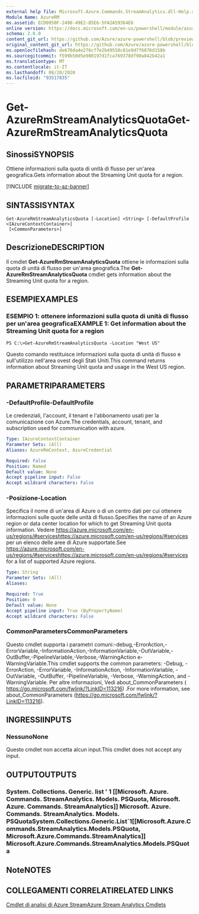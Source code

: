 ```yaml
---
external help file: Microsoft.Azure.Commands.StreamAnalytics.dll-Help.xml
Module Name: AzureRM
ms.assetid: ECD0950F-2490-49E2-85E6-5FA2A59364E6
online version: https://docs.microsoft.com/en-us/powershell/module/azurerm.streamanalytics/get-azurermstreamanalyticsquota
schema: 2.0.0
content_git_url: https://github.com/Azure/azure-powershell/blob/preview/src/ResourceManager/StreamAnalytics/Commands.StreamAnalytics/help/Get-AzureRmStreamAnalyticsQuota.md
original_content_git_url: https://github.com/Azure/azure-powershell/blob/preview/src/ResourceManager/StreamAnalytics/Commands.StreamAnalytics/help/Get-AzureRmStreamAnalyticsQuota.md
ms.openlocfilehash: de676da4e276cf7e2b49558c81e9d7f6876d158b
ms.sourcegitcommit: f599b50d5e980197d1fca769378df90a842b42a1
ms.translationtype: MT
ms.contentlocale: it-IT
ms.lasthandoff: 08/20/2020
ms.locfileid: "93517835"
---
```

# <span data-ttu-id="25fc7-101">Get-AzureRmStreamAnalyticsQuota</span><span class="sxs-lookup"><span data-stu-id="25fc7-101">Get-AzureRmStreamAnalyticsQuota</span></span>

## <span data-ttu-id="25fc7-102">Sinossi</span><span class="sxs-lookup"><span data-stu-id="25fc7-102">SYNOPSIS</span></span>
<span data-ttu-id="25fc7-103">Ottiene informazioni sulla quota di unità di flusso per un'area geografica.</span><span class="sxs-lookup"><span data-stu-id="25fc7-103">Gets information about the Streaming Unit quota for a region.</span></span>

[!INCLUDE [migrate-to-az-banner](../../includes/migrate-to-az-banner.md)]

## <span data-ttu-id="25fc7-104">SINTASSI</span><span class="sxs-lookup"><span data-stu-id="25fc7-104">SYNTAX</span></span>

```
Get-AzureRmStreamAnalyticsQuota [-Location] <String> [-DefaultProfile <IAzureContextContainer>]
 [<CommonParameters>]
```

## <span data-ttu-id="25fc7-105">Descrizione</span><span class="sxs-lookup"><span data-stu-id="25fc7-105">DESCRIPTION</span></span>
<span data-ttu-id="25fc7-106">Il cmdlet **Get-AzureRmStreamAnalyticsQuota** ottiene le informazioni sulla quota di unità di flusso per un'area geografica.</span><span class="sxs-lookup"><span data-stu-id="25fc7-106">The **Get-AzureRmStreamAnalyticsQuota** cmdlet gets information about the Streaming Unit quota for a region.</span></span>

## <span data-ttu-id="25fc7-107">ESEMPI</span><span class="sxs-lookup"><span data-stu-id="25fc7-107">EXAMPLES</span></span>

### <span data-ttu-id="25fc7-108">ESEMPIO 1: ottenere informazioni sulla quota di unità di flusso per un'area geografica</span><span class="sxs-lookup"><span data-stu-id="25fc7-108">EXAMPLE 1: Get information about the Streaming Unit quota for a region</span></span>
```
PS C:\>Get-AzureRmStreamAnalyticsQuota -Location "West US"
```

<span data-ttu-id="25fc7-109">Questo comando restituisce informazioni sulla quota di unità di flusso e sull'utilizzo nell'area ovest degli Stati Uniti.</span><span class="sxs-lookup"><span data-stu-id="25fc7-109">This command returns information about Streaming Unit quota and usage in the West US region.</span></span>

## <span data-ttu-id="25fc7-110">PARAMETRI</span><span class="sxs-lookup"><span data-stu-id="25fc7-110">PARAMETERS</span></span>

### <span data-ttu-id="25fc7-111">-DefaultProfile</span><span class="sxs-lookup"><span data-stu-id="25fc7-111">-DefaultProfile</span></span>
<span data-ttu-id="25fc7-112">Le credenziali, l'account, il tenant e l'abbonamento usati per la comunicazione con Azure.</span><span class="sxs-lookup"><span data-stu-id="25fc7-112">The credentials, account, tenant, and subscription used for communication with azure.</span></span>

```yaml
Type: IAzureContextContainer
Parameter Sets: (All)
Aliases: AzureRmContext, AzureCredential

Required: False
Position: Named
Default value: None
Accept pipeline input: False
Accept wildcard characters: False
```

### <span data-ttu-id="25fc7-113">-Posizione</span><span class="sxs-lookup"><span data-stu-id="25fc7-113">-Location</span></span>
<span data-ttu-id="25fc7-114">Specifica il nome di un'area di Azure o di un centro dati per cui ottenere informazioni sulle quote delle unità di flusso.</span><span class="sxs-lookup"><span data-stu-id="25fc7-114">Specifies the name of an Azure region or data center location for which to get Streaming Unit quota information.</span></span>
<span data-ttu-id="25fc7-115">Vedere https://azure.microsoft.com/en-us/regions/#serviceshttps://azure.microsoft.com/en-us/regions/#services per un elenco delle aree di Azure supportate.</span><span class="sxs-lookup"><span data-stu-id="25fc7-115">See https://azure.microsoft.com/en-us/regions/#serviceshttps://azure.microsoft.com/en-us/regions/#services for a list of supported Azure regions.</span></span>

```yaml
Type: String
Parameter Sets: (All)
Aliases: 

Required: True
Position: 0
Default value: None
Accept pipeline input: True (ByPropertyName)
Accept wildcard characters: False
```

### <span data-ttu-id="25fc7-116">CommonParameters</span><span class="sxs-lookup"><span data-stu-id="25fc7-116">CommonParameters</span></span>
<span data-ttu-id="25fc7-117">Questo cmdlet supporta i parametri comuni:-debug,-ErrorAction,-ErrorVariable,-InformationAction,-InformationVariable,-OutVariable,-OutBuffer,-PipelineVariable,-Verbose,-WarningAction e-WarningVariable.</span><span class="sxs-lookup"><span data-stu-id="25fc7-117">This cmdlet supports the common parameters: -Debug, -ErrorAction, -ErrorVariable, -InformationAction, -InformationVariable, -OutVariable, -OutBuffer, -PipelineVariable, -Verbose, -WarningAction, and -WarningVariable.</span></span> <span data-ttu-id="25fc7-118">Per altre informazioni, Vedi about_CommonParameters ( https://go.microsoft.com/fwlink/?LinkID=113216) .</span><span class="sxs-lookup"><span data-stu-id="25fc7-118">For more information, see about_CommonParameters (https://go.microsoft.com/fwlink/?LinkID=113216).</span></span>

## <span data-ttu-id="25fc7-119">INGRESSI</span><span class="sxs-lookup"><span data-stu-id="25fc7-119">INPUTS</span></span>

### <span data-ttu-id="25fc7-120">Nessuno</span><span class="sxs-lookup"><span data-stu-id="25fc7-120">None</span></span>
<span data-ttu-id="25fc7-121">Questo cmdlet non accetta alcun input.</span><span class="sxs-lookup"><span data-stu-id="25fc7-121">This cmdlet does not accept any input.</span></span>

## <span data-ttu-id="25fc7-122">OUTPUT</span><span class="sxs-lookup"><span data-stu-id="25fc7-122">OUTPUTS</span></span>

### <span data-ttu-id="25fc7-123">System. Collections. Generic. list ' 1 [[Microsoft. Azure. Commands. StreamAnalytics. Models. PSQuota, Microsoft. Azure. Commands. StreamAnalytics]] Microsoft. Azure. Commands. StreamAnalytics. Models. PSQuota</span><span class="sxs-lookup"><span data-stu-id="25fc7-123">System.Collections.Generic.List\`1[[Microsoft.Azure.Commands.StreamAnalytics.Models.PSQuota, Microsoft.Azure.Commands.StreamAnalytics]]            Microsoft.Azure.Commands.StreamAnalytics.Models.PSQuota</span></span>

## <span data-ttu-id="25fc7-124">Note</span><span class="sxs-lookup"><span data-stu-id="25fc7-124">NOTES</span></span>

## <span data-ttu-id="25fc7-125">COLLEGAMENTI CORRELATI</span><span class="sxs-lookup"><span data-stu-id="25fc7-125">RELATED LINKS</span></span>

[<span data-ttu-id="25fc7-126">Cmdlet di analisi di Azure Stream</span><span class="sxs-lookup"><span data-stu-id="25fc7-126">Azure Stream Analytics Cmdlets</span></span>](./AzureRM.StreamAnalytics.md)


